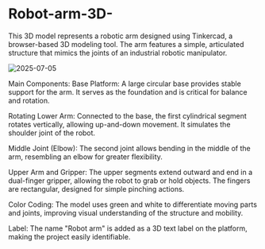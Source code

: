 # Robot-arm-3D-
This 3D model represents a robotic arm designed using Tinkercad, a browser-based 3D modeling tool. The arm features a simple, articulated structure that mimics the joints of an industrial robotic manipulator.

![2025-07-05](https://github.com/user-attachments/assets/35e97421-0c38-4c4b-99a4-31ac21f0300e)



Main Components:
Base Platform:
A large circular base provides stable support for the arm. It serves as the foundation and is critical for balance and rotation.

Rotating Lower Arm:
Connected to the base, the first cylindrical segment rotates vertically, allowing up-and-down movement. It simulates the shoulder joint of the robot.

Middle Joint (Elbow):
The second joint allows bending in the middle of the arm, resembling an elbow for greater flexibility.

Upper Arm and Gripper:
The upper segments extend outward and end in a dual-finger gripper, allowing the robot to grab or hold objects. The fingers are rectangular, designed for simple pinching actions.

Color Coding:
The model uses green and white to differentiate moving parts and joints, improving visual understanding of the structure and mobility.

Label:
The name "Robot arm" is added as a 3D text label on the platform, making the project easily identifiable.
